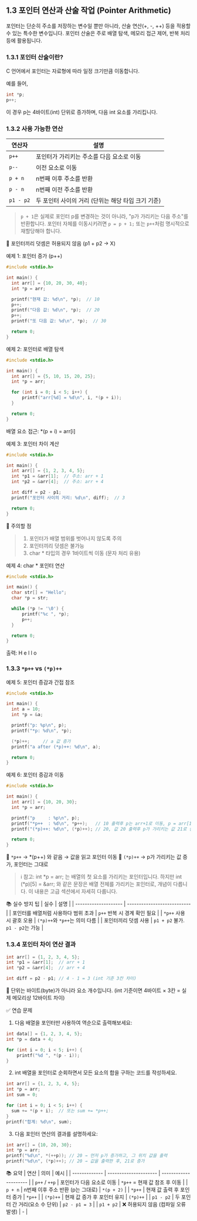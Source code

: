 ## 1.3 포인터 연산과 산술 작업 (Pointer Arithmetic)  
포인터는 단순히 주소를 저장하는 변수일 뿐만 아니라, 산술 연산(+, -, ++) 등을 적용할 수 있는 특수한 변수입니다. 포인터 산술은 주로 배열 탐색, 메모리 접근 제어, 반복 처리 등에 활용됩니다.

### 1.3.1 포인터 산술이란?
C 언어에서 포인터는 자료형에 따라 일정 크기만큼 이동합니다.

예를 들어,
```c
int *p;
p++;
```
이 경우 p는 4바이트(int) 단위로 증가하며, 다음 int 요소를 가리킵니다.

### 1.3.2 사용 가능한 연산
| 연산자    | 설명                             |
| --------- | -------------------------------- |
| `p++`     | 포인터가 가리키는 주소를 다음 요소로 이동|
| `p--`     | 이전 요소로 이동                       |
| `p + n`   | n번째 이후 주소를 반환                 |
| `p - n`   | n번째 이전 주소를 반환                 |
| `p1 - p2` | 두 포인터 사이의 거리 (단위는 해당 타입 크기 기준) |
> `p + 1`은 실제로 포인터 p를 변경하는 것이 아니라, "p가 가리키는 다음 주소"를 반환합니다.
> 포인터 자체를 이동시키려면 `p = p + 1;` 또는 `p++`처럼 명시적으로 재할당해야 합니다.

📌 포인터끼리 덧셈은 허용되지 않음 (p1 + p2 → X)

예제 1: 포인터 증가 (p++)
```c
#include <stdio.h>

int main() {
  int arr[] = {10, 20, 30, 40};
  int *p = arr;

  printf("현재 값: %d\n", *p);  // 10
  p++;
  printf("다음 값: %d\n", *p);  // 20
  p++;
  printf("또 다음 값: %d\n", *p);  // 30

  return 0;
}
```

예제 2: 포인터로 배열 탐색
```c
#include <stdio.h>

int main() {
  int arr[] = {5, 10, 15, 20, 25};
  int *p = arr;

  for (int i = 0; i < 5; i++) {
      printf("arr[%d] = %d\n", i, *(p + i));
  }

  return 0;
}
```
배열 요소 접근: *(p + i) = arr[i]

예제 3: 포인터 차이 계산
```c
#include <stdio.h>

int main() {
  int arr[] = {1, 2, 3, 4, 5};
  int *p1 = &arr[1];  // 주소: arr + 1
  int *p2 = &arr[4];  // 주소: arr + 4

  int diff = p2 - p1;
  printf("포인터 사이의 거리: %d\n", diff);  // 3

  return 0;
}
```
📌 주의할 점
>1. 포인터가 배열 범위를 벗어나지 않도록 주의
>2. 포인터끼리 덧셈은 불가능
>3. char * 타입의 경우 1바이트씩 이동 (문자 처리 유용)

예제 4: char * 포인터 연산
```c
#include <stdio.h>

int main() {
  char str[] = "Hello";
  char *p = str;

  while (*p != '\0') {
      printf("%c ", *p);
      p++;
  }

  return 0;
}
```

출력: H e l l o

### 1.3.3 `*p++` vs `(*p)++`
예제 5: 포인터 증감과 간접 참조
```c
#include <stdio.h>

int main() {
  int a = 10;
  int *p = &a;

  printf("p: %p\n", p);
  printf("*p: %d\n", *p);

  (*p)++;     // a 값 증가
  printf("a after (*p)++: %d\n", a);

  return 0;
}
```
예제 6: 포인터 증감과 이동
```c
#include <stdio.h>

int main() {
  int arr[] = {10, 20, 30};
  int *p = arr;

  printf("p     : %p\n", p);
  printf("*p++  : %d\n", *p++);   // 10 출력후 p는 arr+1로 이동, p = arr[1]
  printf("(*p)++: %d\n", (*p)++); // 20, 값 20 출력후 p가 가리키는 값 21로 증가

  return 0;
}
```
📌 `*p++` → *(p++) 와 같음 → 값을 읽고 포인터 이동
📌 `(*p)++` → p가 가리키는 값 증가, 포인터는 그대로
> ℹ️ 참고: int *p = arr; 는 배열의 첫 요소를 가리키는 포인터입니다.
> 하지만 int (*p)[5] = &arr; 와 같은 문장은 배열 전체를 가리키는 포인터로, 개념이 다릅니다.
> 이 내용은 고급 섹션에서 자세히 다룹니다.

📚 실수 방지 팁
| 실수                   | 설명                          |
| -------------------- | --------------------------- |
| 포인터를 배열처럼 사용하다 범위 초과 | `p++` 반복 시 경계 확인 필요         |
| `*p++` 사용 시 괄호 오용    | `(*p)++`와 `*p++`는 의미 다름     |
| 포인터끼리 덧셈 사용          | `p1 + p2` 불가. `p1 - p2`는 가능 |

### 1.3.4 포인터 차이 연산 결과
```c
int arr[] = {1, 2, 3, 4, 5};
int *p1 = &arr[1];  // arr + 1
int *p2 = &arr[4];  // arr + 4

int diff = p2 - p1; // 4 - 1 = 3 (int 기준 3칸 차이)
```
📌 단위는 바이트(byte)가 아니라 요소 개수입니다. (int 기준이면 4바이트 × 3칸 = 실제 메모리상 12바이트 차이)

✅ 연습 문제

1. 다음 배열을 포인터만 사용하여 역순으로 출력해보세요:
```c
int data[] = {1, 2, 3, 4, 5};
int *p = data + 4;

for (int i = 0; i < 5; i++) {
    printf("%d ", *(p - i));
}
```

2. int 배열을 포인터로 순회하면서 모든 요소의 합을 구하는 코드를 작성하세요.
```c
int arr[] = {1, 2, 3, 4, 5};
int *p = arr;
int sum = 0;

for (int i = 0; i < 5; i++) {
  sum += *(p + i);  // 또는 sum += *p++;
}
printf("합계: %d\n", sum);
```

3. 다음 포인터 연산의 결과를 설명하세요:
```c
int arr[] = {10, 20, 30};
int *p = arr;
printf("%d\n", *(++p)); // 20 → 먼저 p가 증가하고, 그 위치 값을 출력
printf("%d\n", (*p)++); // 20 → 값을 출력한 후, 21로 증가
```

📚 요약
| 연산            | 의미                    | 예시                    |
| ------------- | --------------------- | --------------------- |
| `p++` / `++p` | 포인터가 다음 요소로 이동        | `*p++` = 현재 값 참조 후 이동 |
| `p + n`       | n번째 이후 주소 반환 (p는 그대로) | `*(p + 2)`            |
| `*p++`        | 현재 값 출력 후 포인터 증가      | `*p++`                |
| `(*p)++`      | 현재 값 증가 후 포인터 유지      | `(*p)++`              |
| `p1 - p2`     | 두 포인터 간 거리(요소 수 단위)   | `p2 - p1 = 3`         |
| `p1 + p2`     | ❌ 허용되지 않음 (컴파일 오류 발생) | -                     |


